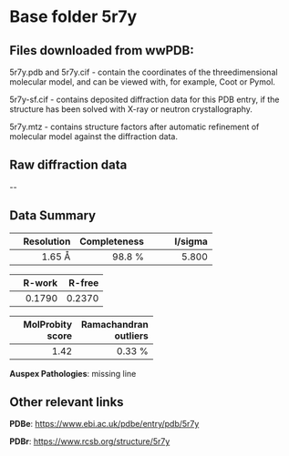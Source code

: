 # Base folder 5r7y

## Files downloaded from wwPDB:

5r7y.pdb and 5r7y.cif - contain the coordinates of the threedimensional molecular model, and can be viewed with, for example, Coot or Pymol.

5r7y-sf.cif - contains deposited diffraction data for this PDB entry, if the structure has been solved with X-ray or neutron crystallography.

5r7y.mtz - contains structure factors after automatic refinement of molecular model against the diffraction data.

## Raw diffraction data

--<br> 

## Data Summary
|   | Resolution | Completeness| I/sigma |
|---|-------------:|----------------:|--------------:|
|   |1.65 Å|98.8  %|<img width=50/>5.800|

|   | **R-work**| **R-free**   
|---|-------------:|----------------:|           
||  0.1790|  0.2370|

|   |**MolProbity<br>score**| **Ramachandran<br>outliers** 
|---|-------------:|----------------:|
||  1.42|  0.33 %|

**Auspex Pathologies**: missing line

 

## Other relevant links 
**PDBe**:  https://www.ebi.ac.uk/pdbe/entry/pdb/5r7y
 
**PDBr**: https://www.rcsb.org/structure/5r7y 

